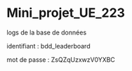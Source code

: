 # Mini_projet_UE_223

logs de la base de données 

identifiant : bdd_leaderboard

mot de passe : ZsQZqUzxwzV0YXBC
